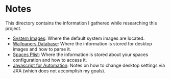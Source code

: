 Notes
=====

This directory contains the information I gathered while researching this project.

* [System Images](system-images.md): Where the default system images are located.
* [Wallpapers Database](wallpapers-database.md): Where the information is stored for desktop images and how to parse it.
* [Spaces Plist](spaces-plist.md): Where the information is stored about your spaces configuration and how to access it.
* [Javascript for Automation](jxa.md): Notes on how to change desktop settings via JXA (which does not accomplish my goals).
